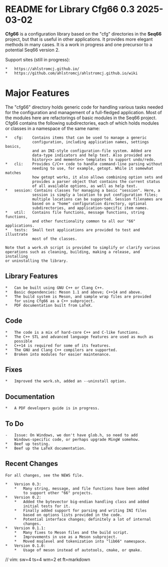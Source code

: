 # README for Library Cfg66 0.3 2025-03-02

__Cfg66__ is a configuration library based on the "cfg" directories
in the __Seq66__ project, but that is useful in other applications.
It provides more elegant methods in many cases. It is a work in
progress and one precursor to a potential Seq66 version 2.

Support sites (still in progress):

    *   https://ahlstromcj.github.io/
    *   https://github.com/ahlstromcj/ahlstromcj.github.io/wiki

# Major Features

The "cfg66" directory holds generic code for handling various tasks needed for
the configuration and management of a full-fledged application. Most of the
modules here are refactorings of basic modules in the Seq66 project.
Cfg66 contains the following subdirectories, each of which holds modules
or classes in a namespace of the same name:

    *   cfg:    Contains items that can be used to manage a generic
                configuration, including application names, settings basics,
                and an INI-style configuration-file system. Added are
                data-type indicators and help text. Also provided are
                history<> and memento<> templates to support undo/redo.
    *   cli:    Provides C/C++ code to handle command-line parsing without
                needing to use, for example, getopt. While it somewhat matches
                how getopt works, it also allows combining option sets and
                provides a parser object that contains the current status
                of all available options, as well as help text.
    *   session: Contains classes for managing a basic "session". Here, a
                session is simply a location to put configuration files;
                multiple locations can be supported. Session filenames are
                based on a "home" configuration directory, optional
                subdirectories, and application-specific item names.
    *   util:   Contains file functions, message functions, string functions,
                and other functionality common to all our "66" applications.
    *   tests:  Small test applications are provided to test and illustrate
                most of the classes.

    Note that a work.sh script is provided to simplify or clarify various
    operations such as cleaning, building, making a release, and installing
    or uninstalling the library.

##  Library Features

    *   Can be built using GNU C++ or Clang C++.
    *   Basic dependencies: Meson 1.1 and above; C++14 and above.
    *   The build system is Meson, and sample wrap files are provided
        for using Cfg66 as a C++ subproject.
    *   PDF documentation built from LaTeX.

##  Code

    *   The code is a mix of hard-core C++ and C-like functions.
    *   The C++ STL and advanced language features are used as much as
        possible
    *   C++14 is required for some of its features.
    *   The GNU and Clang C++ compilers are supported.
    *   Broken into modules for easier maintenance.

##  Fixes

    *   Improved the work.sh, added an --uninstall option.

##  Documentation

    *   A PDF developers guide is in progress.

## To Do

    -   Issue: On Windows, we don't have glob.h, so need to add
        Windows-specific code, or perhaps upgrade MingW somehow.
    *   Beef up testing.
    *   Beef up the LaTeX documentation.

## Recent Changes

    For all changes, see the NEWS file.

    *   Version 0.3:
        *   Many string, message, and file functions have been added
            to support other "66" projects.
    *   Version 0.2:
        *   Added the bytevector big-endian handling class and added
            initial tests for it.
        *   Finally added support for parsing and writing INI files
            based on options lists provided in the code.
        *   Potential interface changes; definitely a lot of internal
            changes.
    *   Version 0.1.1:
        *   Many fixes to Meson files and the build script.
        *   Improvements in use as a Meson subproject.
        *   Moved msglevel and tokenization into "lib66" namespace.
    *   Version 0.1.0:
        *   Usage of meson instead of autotools, cmake, or qmake.

// vim: sw=4 ts=4 wm=2 et ft=markdown
